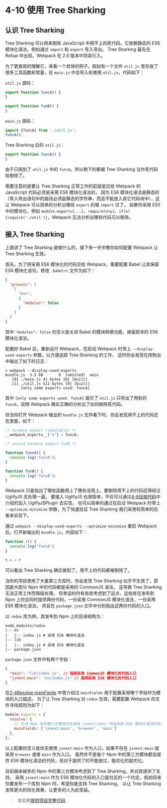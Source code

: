 # 4-10 使用 Tree Sharking

## 认识 Tree Sharking
Tree Sharking 可以用来剔除 JavaScript 中用不上的死代码。它依赖静态的 ES6 模块化语法，例如通过 `import` 和 `export` 导入导出。
Tree Sharking 最先在 Rollup 中出现，Webpack 在 2.0 版本中将其引入。

为了更直观的理解它，来看一个具体的例子。假如有一个文件 `util.js` 里存放了很多工具函数和常量，在 `main.js` 中会导入和使用 `util.js`，代码如下：

`util.js` 源码：
```js
export function funcA() {
}

export function funB() {
}
```

`main.js` 源码：
```js
import {funcA} from './util.js';
funcA();
```

Tree Sharking 后的 `util.js`：
```js
export function funcA() {
}
```
由于只用到了 `util.js` 中的 `funcA`，所以剩下的都被 Tree Sharking 当作死代码给剔除了。

需要注意的是要让 Tree Sharking 正常工作的前提是交给 Webpack 的 JavaScript 代码必须是采用 ES6 模块化语法的，
因为 ES6 模块化语法是静态的（导入导出语句中的路径必须是静态的字符串，而且不能放入其它代码块中），这让 Webpack 可以简单的分析出哪些 `export` 的被 `import` 过了。
如果你采用 ES5 中的模块化，例如 `module.export={...}`、`require(x+y)`、`if(x){require('./util')}`，Webpack 无法分析出哪些代码可以剔除。
 
## 接入 Tree Sharking
上面讲了 Tree Sharking 是做什么的，接下来一步步教你如何配置 Webpack 让 Tree Sharking 生效。

首先，为了把采用 ES6 模块化的代码交给 Webpack，需要配置 Babel 让其保留 ES6 模块化语句，修改 `.babelrc` 文件为如下：
```json
{
  "presets": [
    [
      "env",
      {
        "modules": false
      }
    ]
  ]
}
```
其中 `"modules": false` 的含义是关闭 Babel 的模块转换功能，保留原本的 ES6 模块化语法。

配置好 Babel 后，重新运行 Webpack，在启动 Webpack 时带上 `--display-used-exports` 参数，以方便追踪 Tree Sharking 的工作，
这时你会发现在控制台中输出了如下的日志：
```
> webpack --display-used-exports
bundle.js  3.5 kB       0  [emitted]  main
   [0] ./main.js 41 bytes {0} [built]
   [1] ./util.js 511 bytes {0} [built]
       [only some exports used: funcA]
```
其中 `[only some exports used: funcA]` 提示了 `util.js` 只导出了用到的 `funcA`，说明 Webpack 确实正确的分析出了如何剔除死代码。

但当你打开 Webpack 输出的 `bundle.js` 文件看下时，你会发现用不上的代码还在里面，如下：
```js
/* harmony export (immutable) */
__webpack_exports__["a"] = funcA;

/* unused harmony export funB */

function funcA() {
  console.log('funcA');
}

function funB() {
  console.log('funcB');
}
```
Webpack 只是指出了哪些函数用上了哪些没用上，要剔除用不上的代码还得经过 UglifyJS 去处理一遍。
要接入 UglifyJS 也很简单，不仅可以通过[4-8压缩代码](4-8压缩代码.md)中介绍的加入 UglifyJSPlugin 去实现，
也可以简单的通过在启动 Webpack 时带上 `--optimize-minimize` 参数，为了快速验证 Tree Sharking 我们采用较简单的后者来实验下。

通过 `webpack --display-used-exports --optimize-minimize` 重启 Webpack 后，打开新输出的 `bundle.js`，内容如下：
```js
function r() {
  console.log("funcA")
}

t.a = r
```
可以看出 Tree Sharking 确实做到了，用不上的代码都被剔除了。


当你的项目使用了大量第三方库时，你会发现 Tree Sharking 似乎不生效了，原因是大部分 Npm 中的代码都是采用的 CommonJS 语法，
这导致 Tree Sharking 无法正常工作而降级处理。
但幸运的时有些库考虑到了这点，这些库在发布到 Npm 上时会同时提供两份代码，一份采用 CommonJS 模块化语法，一份采用 ES6 模块化语法。
并且在 `package.json` 文件中分别指出这两份代码的入口。

以 `redux` 库为例，其发布到 Npm 上的目录结构为：
```
node_modules/redux
|-- es
|   |-- index.js # 采用 ES6 模块化语法
|-- lib
|   |-- index.js # 采用 ES5 模块化语法
|-- package.json
```
`package.json` 文件中有两个字段：
```json
{
  "main": "lib/index.js", // 指明采用 CommonJS 模块化的代码入口
  "jsnext:main": "es/index.js" // 指明采用 ES6 模块化的代码入口
}
```
在[2-4Resolve mainFields](../2配置/2-4Resolve.md#mainFields) 中曾介绍过 `mainFields` 用于配置采用哪个字段作为模块的入口描述。
为了让 Tree Sharking 对 `redux` 生效，需要配置 Webpack 的文件寻找规则为如下：
```js
module.exports = {
  resolve: {
    // 针对 Npm 中的第三方模块优先采用 jsnext:main 中指向的 ES6 模块化语法的文件
    mainFields: ['jsnext:main', 'browser', 'main']
  },
};
```
以上配置的含义是优先使用 `jsnext:main` 作为入口，如果不存在 `jsnext:main` 就采用 `browser` 或者 `main` 作为入口。
虽然并不是每个 Npm 中的第三方模块都会提供 ES6 模块化语法的代码，但对于提供了的不能放过，能优化的就优化。

目前越来越多的 Npm 中的第三方模块考虑到了 Tree Sharking，并对其提供了支持。
采用 `jsnext:main` 作为 ES6 模块化代码的入口是社区的一个约定，假如将来你要发布一个库到 Npm 时，希望你能支持 Tree Sharking，
以让 Tree Sharking 发挥更大的优化效果，让更多的人为此受益。

> 本实例[提供项目完整代码](http://webpack.wuhaolin.cn/4-10使用TreeSharking.zip)
